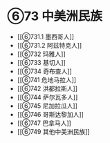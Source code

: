 # ⑥73 中美洲民族

- [[⑥731.1 墨西哥人]]
- [[⑥731.2 阿兹特克人]]
- [[⑥732 玛雅人]]
- [[⑥733 基切人]]
- [[⑥734 奇布查人]]
- [[⑥741 危地马拉人]]
- [[⑥742 洪都拉斯人]]
- [[⑥744 萨尔瓦多人]]
- [[⑥745 尼加拉瓜人]]
- [[⑥746 哥斯达黎加人]]
- [[⑥747 巴拿马人]]
- [[⑥749 其他中美洲民族]]
